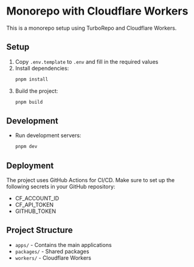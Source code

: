# Monorepo with Cloudflare Workers

This is a monorepo setup using TurboRepo and Cloudflare Workers.

## Setup

1. Copy `.env.template` to `.env` and fill in the required values
2. Install dependencies:
   ```bash
   pnpm install
   ```
3. Build the project:
   ```bash
   pnpm build
   ```

## Development

- Run development servers:
  ```bash
  pnpm dev
  ```

## Deployment

The project uses GitHub Actions for CI/CD. Make sure to set up the following secrets in your GitHub repository:
- CF_ACCOUNT_ID
- CF_API_TOKEN
- GITHUB_TOKEN

## Project Structure

- `apps/` - Contains the main applications
- `packages/` - Shared packages
- `workers/` - Cloudflare Workers
